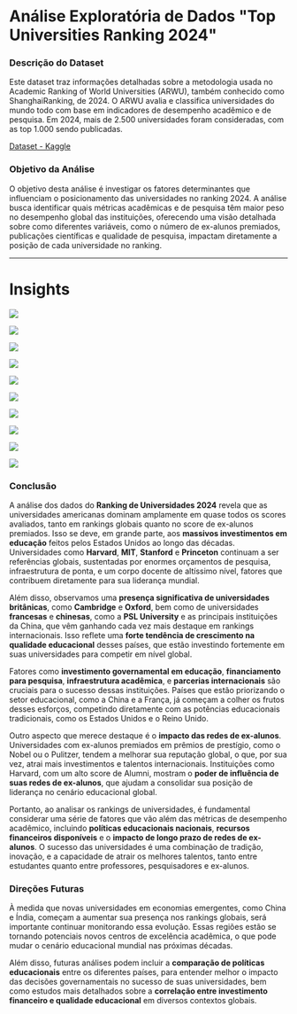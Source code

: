 # Análise Exploratória de Dados "Top Universities Ranking 2024"

### Descrição do Dataset
Este dataset traz informações detalhadas sobre a metodologia usada no Academic Ranking of World Universities (ARWU), também conhecido como ShanghaiRanking, de 2024. O ARWU avalia e classifica universidades do mundo todo com base em indicadores de desempenho acadêmico e de pesquisa. Em 2024, mais de 2.500 universidades foram consideradas, com as top 1.000 sendo publicadas.

[Dataset - Kaggle](https://www.kaggle.com/datasets/computingvictor/2024-academic-ranking-of-world-universities)

### Objetivo da Análise
O objetivo desta análise é investigar os fatores determinantes que influenciam o posicionamento das universidades no ranking 2024. A análise busca identificar quais métricas acadêmicas e de pesquisa têm maior peso no desempenho global das instituições, oferecendo uma visão detalhada sobre como diferentes variáveis, como o número de ex-alunos premiados, publicações científicas e qualidade de pesquisa, impactam diretamente a posição de cada universidade no ranking.

----------

# Insights

![](assets/correlacao.png)

![](assets/variales.png)

![](assets/distribuicaodiferenca.png)

![](assets/top10universidaderporperformance.png)

![](assets/top10universidaderporscore.png)

![](assets/top10universidaderporscore1.png)

![](assets/top10universidaderporscore2.png)

![](assets/top10universidaderporscore3.png)

![](assets/top10universidaderporscore4.png)

![](assets/top10universidadesrankingmundial.png)



### Conclusão

A análise dos dados do **Ranking de Universidades 2024** revela que as universidades americanas dominam amplamente em quase todos os scores avaliados, tanto em rankings globais quanto no score de ex-alunos premiados. Isso se deve, em grande parte, aos **massivos investimentos em educação** feitos pelos Estados Unidos ao longo das décadas. Universidades como **Harvard**, **MIT**, **Stanford** e **Princeton** continuam a ser referências globais, sustentadas por enormes orçamentos de pesquisa, infraestrutura de ponta, e um corpo docente de altíssimo nível, fatores que contribuem diretamente para sua liderança mundial.

Além disso, observamos uma **presença significativa de universidades britânicas**, como **Cambridge** e **Oxford**, bem como de universidades **francesas** e **chinesas**, como a **PSL University** e as principais instituições da China, que vêm ganhando cada vez mais destaque em rankings internacionais. Isso reflete uma **forte tendência de crescimento na qualidade educacional** desses países, que estão investindo fortemente em suas universidades para competir em nível global.

Fatores como **investimento governamental em educação**, **financiamento para pesquisa**, **infraestrutura acadêmica**, e **parcerias internacionais** são cruciais para o sucesso dessas instituições. Países que estão priorizando o setor educacional, como a China e a França, já começam a colher os frutos desses esforços, competindo diretamente com as potências educacionais tradicionais, como os Estados Unidos e o Reino Unido.

Outro aspecto que merece destaque é o **impacto das redes de ex-alunos**. Universidades com ex-alunos premiados em prêmios de prestígio, como o Nobel ou o Pulitzer, tendem a melhorar sua reputação global, o que, por sua vez, atrai mais investimentos e talentos internacionais. Instituições como Harvard, com um alto score de Alumni, mostram o **poder de influência de suas redes de ex-alunos**, que ajudam a consolidar sua posição de liderança no cenário educacional global.

Portanto, ao analisar os rankings de universidades, é fundamental considerar uma série de fatores que vão além das métricas de desempenho acadêmico, incluindo **políticas educacionais nacionais**, **recursos financeiros disponíveis** e o **impacto de longo prazo de redes de ex-alunos**. O sucesso das universidades é uma combinação de tradição, inovação, e a capacidade de atrair os melhores talentos, tanto entre estudantes quanto entre professores, pesquisadores e ex-alunos.

### Direções Futuras

À medida que novas universidades em economias emergentes, como China e Índia, começam a aumentar sua presença nos rankings globais, será importante continuar monitorando essa evolução. Essas regiões estão se tornando potenciais novos centros de excelência acadêmica, o que pode mudar o cenário educacional mundial nas próximas décadas.

Além disso, futuras análises podem incluir a **comparação de políticas educacionais** entre os diferentes países, para entender melhor o impacto das decisões governamentais no sucesso de suas universidades, bem como estudos mais detalhados sobre a **correlação entre investimento financeiro e qualidade educacional** em diversos contextos globais.





